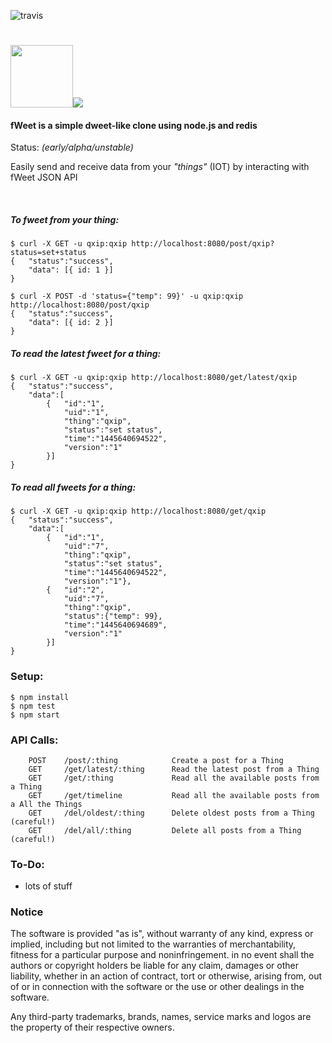 ![travis](https://travis-ci.org/lmangani/fweet.svg?branch=master)

# <img src="http://i.imgur.com/HF1daBu.gif" height="100"><img src="http://i.imgur.com/czjXDLf.png">

#### fWeet is a simple dweet-like clone using node.js and redis 
Status: _(early/alpha/unstable)_

Easily send and receive data from your _"things"_ (IOT) by interacting with fWeet JSON API 

<br/>

##### To fweet from your thing:
```
$ curl -X GET -u qxip:qxip http://localhost:8080/post/qxip?status=set+status
{   "status":"success",
    "data": [{ id: 1 }]
}
```

```
$ curl -X POST -d 'status={"temp": 99}' -u qxip:qxip http://localhost:8080/post/qxip
{   "status":"success",
    "data": [{ id: 2 }]
}
```

##### To read the latest fweet for a thing:
```
$ curl -X GET -u qxip:qxip http://localhost:8080/get/latest/qxip
{   "status":"success",
    "data":[
        {   "id":"1",
            "uid":"1",
            "thing":"qxip",
            "status":"set status",
            "time":"1445640694522",
            "version":"1"
        }]
}
```

##### To read all fweets for a thing:
```
$ curl -X GET -u qxip:qxip http://localhost:8080/get/qxip
{   "status":"success",
    "data":[
        {   "id":"1",
            "uid":"7",
            "thing":"qxip",
            "status":"set status",
            "time":"1445640694522",
            "version":"1"},
        {   "id":"2",
            "uid":"7",
            "thing":"qxip",
            "status":{"temp": 99},
            "time":"1445640694689",
            "version":"1"
        }]
}
```

### Setup:
```
$ npm install
$ npm test
$ npm start
```

### API Calls:
```
    POST    /post/:thing            Create a post for a Thing
    GET     /get/latest/:thing      Read the latest post from a Thing
    GET     /get/:thing             Read all the available posts from a Thing
    GET     /get/timeline           Read all the available posts from a All the Things
    GET     /del/oldest/:thing      Delete oldest posts from a Thing (careful!)
    GET     /del/all/:thing         Delete all posts from a Thing (careful!)

```

### To-Do:

* lots of stuff


### Notice

The software is provided "as is", without warranty of any kind, express or implied, including but not limited to the warranties of merchantability, fitness for a particular purpose and noninfringement. in no event shall the authors or copyright holders be liable for any claim, damages or other liability, whether in an action of contract, tort or otherwise, arising from, out of or in connection with the software or the use or other dealings in the software.

Any third-party trademarks, brands, names, service marks and logos are the property of their respective owners. 
